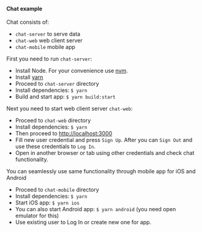 #### Chat example

Chat consists of:
  * `chat-server` to serve data
  * `chat-web` web client server
  * `chat-mobile` mobile app

First you need to run `chat-server`:
  * Install Node. For your convenience use [nvm](https://github.com/creationix/nvm#installation).
  * Install [yarn](https://yarnpkg.com/lang/en/docs/install/)
  * Proceed to `chat-server` directory
  * Install dependencies: `$ yarn`
  * Build and start app: `$ yarn build:start`

Next you need to start web client server `chat-web`:
  * Proceed to `chat-web` directory
  * Install dependencies: `$ yarn`
  * Then proceed to [http://localhost:3000](http://localhost:3000)
  * Fill new user credential and press `Sign Up`. After you can `Sign Out` and use these credentials to `Log In`.
  * Open in another browser or tab using other credentials and check chat functionality.

You can seamlessly use same functionality through mobile app for iOS and Android
  * Proceed to `chat-mobile` directory
  * Install dependencies: `$ yarn`
  * Start iOS app: `$ yarn ios`
  * You can also start Android app: `$ yarn android` (you need open emulator for this)
  * Use existing user to Log In or create new one for app.
